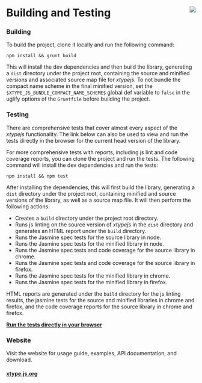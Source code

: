 # Building and Testing <a href="https://travis-ci.org/lucono/xtypejs"><img align="right" src="https://travis-ci.org/lucono/xtypejs.svg?branch=master"></a>

### Building

To build the project, clone it locally and run the following command:

```
npm install && grunt build
```

This will install the dev dependencies and then build the library, generating a `dist` directory under the project root, containing the source and minified versions and associated source map file for *xtypejs*. To not bundle the compact name scheme in the final minified version, set the `$XTYPE_JS_BUNDLE_COMPACT_NAME_SCHEME$` global def variable to `false` in the uglify options of the `Gruntfile` before building the project.


### Testing

There are comprehensive tests that cover almost every aspect of the *xtypejs* functionality. The link below can also be used to view and run the tests directly in the browser for the current head version of the library.

For more comprehensive tests with reports, including js lint and code coverage reports, you can clone the project and run the tests. The following command will install the dev dependencies and run the tests:

```
npm install && npm test
```

After installing the dependencies, this will first build the library, generating a `dist` directory under the project root, containing minified and source versions of the library, as well as a source map file. It will then perform the following actions:

* Creates a `build` directory under the project root directory.
* Runs js linting on the source version of *xtypejs* in the `dist` directory and generates an HTML report under the `build` directory.
* Runs the Jasmine spec tests for the source library in node.
* Runs the Jasmine spec tests for the minified library in node.
* Runs the Jasmine spec tests and code coverage for the source library in chrome.
* Runs the Jasmine spec tests and code coverage for the source library in firefox.
* Runs the Jasmine spec tests for the minified library in chrome.
* Runs the Jasmine spec tests for the minified library in firefox.

HTML reports are generated under the `build` directory for the js linting results, the jasmine tests for the source and minified libraries in chrome and firefox, and the code coverage reports for the source library in chrome and firefox.

**[Run the tests directly in your browser](https://rawgit.com/lucono/xtypejs/master/test/spec/index.html)**


### Website

Visit the website for usage guide, examples, API documentation, and download.

#### **[xtype.js.org](http://xtype.js.org/)**
